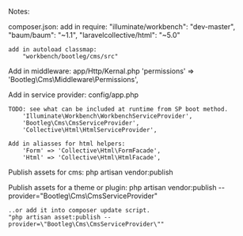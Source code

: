 Notes:

composer.json:
    add in require:
        "illuminate/workbench": "dev-master",
        "baum/baum": "~1.1",
        "laravelcollective/html": "~5.0"

    add in autoload classmap:
        "workbench/bootleg/cms/src"


Add in middleware:
    app/Http/Kernal.php
    'permissions' => 'Bootleg\Cms\Middleware\Permissions',

Add in service provider:
    config/app.php

    TODO: see what can be included at runtime from SP boot method.
        'Illuminate\Workbench\WorkbenchServiceProvider',
        'Bootleg\Cms\CmsServiceProvider',
        'Collective\Html\HtmlServiceProvider',

    Add in aliasses for html helpers:
        'Form' => 'Collective\Html\FormFacade',
        'Html' => 'Collective\Html\HtmlFacade',


Publish assets for cms:
    php artisan vendor:publish

Publish assets for a theme or plugin:
    php artisan vendor:publish --provider="Bootleg\Cms\CmsServiceProvider"

    ..or add it into composer update script.
    "php artisan asset:publish --provider=\"Bootleg\Cms\CmsServiceProvider\""
